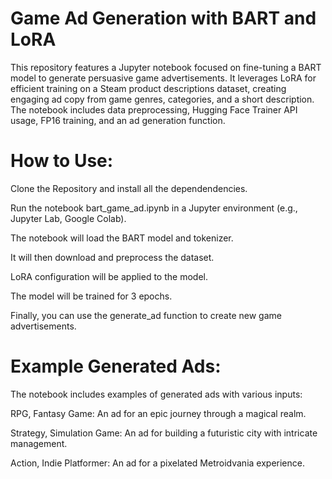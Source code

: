 # Game Ad Generation with BART and LoRA
This repository features a Jupyter notebook focused on fine-tuning a BART model to generate persuasive game advertisements. It leverages LoRA for efficient training on a Steam product descriptions dataset, creating engaging ad copy from game genres, categories, and a short description. The notebook includes data preprocessing, Hugging Face Trainer API usage, FP16 training, and an ad generation function.

# How to Use:
Clone the Repository and install all the dependendencies.

Run the notebook bart_game_ad.ipynb in a Jupyter environment (e.g., Jupyter Lab, Google Colab).

The notebook will load the BART model and tokenizer.

It will then download and preprocess the dataset.

LoRA configuration will be applied to the model.

The model will be trained for 3 epochs.

Finally, you can use the generate_ad function to create new game advertisements.

# Example Generated Ads:
The notebook includes examples of generated ads with various inputs:

RPG, Fantasy Game: An ad for an epic journey through a magical realm.

Strategy, Simulation Game: An ad for building a futuristic city with intricate management.

Action, Indie Platformer: An ad for a pixelated Metroidvania experience.

